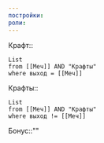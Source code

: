 ```yaml
---
постройки: 
роли:
---
```

Крафт::
```dataview
List
from [[Меч]] AND "Крафты"
where выход = [[Меч]] 
```
Крафты::
```dataview
List
from [[Меч]] AND "Крафты"
where выход != [[Меч]]
```
Бонус::""
